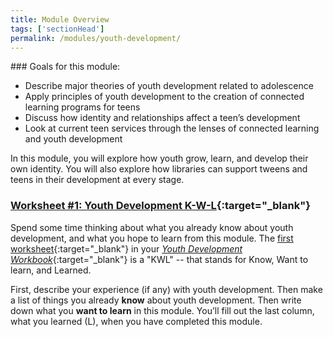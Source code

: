 ```yaml
---
title: Module Overview 
tags: ['sectionHead']
permalink: /modules/youth-development/
---
```

<div class="callout objectives" markdown="1"> 
### Goals for this module: 

* Describe major theories of youth development related to adolescence
* Apply principles of youth development to the creation of connected learning programs for teens 
* Discuss how identity and relationships affect a teen’s development
* Look at current teen services through the lenses of connected learning and youth development
</div>


In this module, you will explore how youth grow, learn, and develop their own identity. You will also explore how libraries can support tweens and teens in their development at every stage.  

<div class="callout activity" markdown="1">

### [Worksheet #1: Youth Development K-W-L](https://docs.google.com/document/d/1PZJ_VmpqentsoFv__xt5jRH5g8Ta0u4-2i3XAW4HuKU/edit#heading=h.5pf3n53wqrjk){:target="_blank"}

Spend some time thinking about what you already know about youth development, and what you hope to learn from this module. The [first worksheet](https://docs.google.com/document/d/1PZJ_VmpqentsoFv__xt5jRH5g8Ta0u4-2i3XAW4HuKU/edit#heading=h.5pf3n53wqrjk){:target="_blank"} in your [_Youth Development Workbook_](https://docs.google.com/document/d/1PZJ_VmpqentsoFv__xt5jRH5g8Ta0u4-2i3XAW4HuKU/){:target="_blank"} is a "KWL" -- that stands for Know, Want to learn, and Learned. 

First, describe your experience (if any) with youth development. Then make a list of things you already **know** about youth development. Then write down what you **want to learn** in this module. You’ll fill out the last column, what you learned (L), when you have completed this module.
</div>